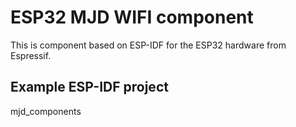 # ESP32 MJD WIFI component
This is component based on ESP-IDF for the ESP32 hardware from Espressif.

## Example ESP-IDF project
mjd_components
